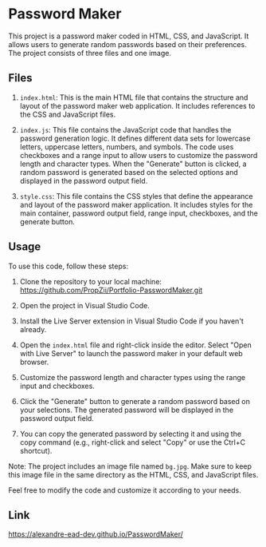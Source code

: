 # Password Maker

This project is a password maker coded in HTML, CSS, and JavaScript. It allows users to generate random passwords based on their preferences. The project consists of three files and one image.

## Files

1. `index.html`: This is the main HTML file that contains the structure and layout of the password maker web application. It includes references to the CSS and JavaScript files.

2. `index.js`: This file contains the JavaScript code that handles the password generation logic. It defines different data sets for lowercase letters, uppercase letters, numbers, and symbols. The code uses checkboxes and a range input to allow users to customize the password length and character types. When the "Generate" button is clicked, a random password is generated based on the selected options and displayed in the password output field.

3. `style.css`: This file contains the CSS styles that define the appearance and layout of the password maker application. It includes styles for the main container, password output field, range input, checkboxes, and the generate button.

## Usage

To use this code, follow these steps:

1. Clone the repository to your local machine: https://github.com/PropZii/Portfolio-PasswordMaker.git

2. Open the project in Visual Studio Code.

3. Install the Live Server extension in Visual Studio Code if you haven't already.

4. Open the `index.html` file and right-click inside the editor. Select "Open with Live Server" to launch the password maker in your default web browser.

5. Customize the password length and character types using the range input and checkboxes.

6. Click the "Generate" button to generate a random password based on your selections. The generated password will be displayed in the password output field.

7. You can copy the generated password by selecting it and using the copy command (e.g., right-click and select "Copy" or use the Ctrl+C shortcut).

Note: The project includes an image file named `bg.jpg`. Make sure to keep this image file in the same directory as the HTML, CSS, and JavaScript files.

Feel free to modify the code and customize it according to your needs.

## Link
https://alexandre-ead-dev.github.io/PasswordMaker/

